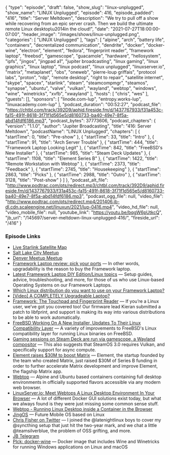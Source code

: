 {
  "type": "episode",
  "draft": false,
  "show_slug": "linux-unplugged",
  "show_name": "LINUX Unplugged",
  "episode": 416,
  "episode_padded": "416",
  "title": "Server Meltdown",
  "description": "We try to pull off a show while recovering from an epic server crash. Then we build the ultimate remote Linux desktop\u2014in the cloud!",
  "date": "2021-07-27T18:00:00-07:00",
  "header_image": "/images/shows/linux-unplugged.png",
  "categories": [
    "LINUX Unplugged"
  ],
  "tags": [
    "alpine",
    "arch",
    "battery life",
    "containers",
    "decrentalized communication",
    "dendrite",
    "docker",
    "docker-wine",
    "electron",
    "element",
    "fedora",
    "fingerprint reader",
    "framework laptop",
    "freebsd",
    "gamescope",
    "guacamole",
    "hardware",
    "hellosystem",
    "ipfs",
    "jingos",
    "jingpad a1",
    "jupiter broadcasting",
    "linux gaming",
    "linux graphics",
    "linux laptop",
    "linux podcast",
    "linux unplugged",
    "linuxserver.io",
    "matrix",
    "metaplanet",
    "obs",
    "oneweb",
    "pierre-loup griffais",
    "protocol labs",
    "proton",
    "rdp",
    "remote desktop",
    "right to repair",
    "satellite internet",
    "skype",
    "spacex",
    "starlink",
    "steam",
    "steamcompmgr",
    "steamos",
    "synapse",
    "ubuntu",
    "valve",
    "vulkan",
    "wayland",
    "webtop",
    "windows",
    "wine",
    "winetricks",
    "xvfb",
    "xwayland"
  ],
  "hosts": [
    "chris",
    "wes"
  ],
  "guests": [],
  "sponsors": [
    "linode.com-lup",
    "entropy.works-lup",
    "linuxacademy.com-lup"
  ],
  "podcast_duration": "00:52:27",
  "podcast_file": "https://chtbl.com/track/392D9/aphid.fireside.fm/d/1437767933/f31a453c-fa15-491f-8618-3f71f1d565e5/d8160733-ba40-49e7-8f5a-abd14fdf6186.mp3",
  "podcast_bytes": 37773606,
  "podcast_chapters": {
    "version": "1.1.0",
    "author": "Jupiter Broadcasting",
    "title": "416: Server Meltdown",
    "podcastName": "LINUX Unplugged",
    "chapters": [
      {
        "startTime": 0,
        "title": "Pre-show"
      },
      {
        "startTime": 33,
        "title": "Intro"
      },
      {
        "startTime": 91,
        "title": "Arch Server Trouble"
      },
      {
        "startTime": 444,
        "title": "Framework Laptop Looking Legit"
      },
      {
        "startTime": 842,
        "title": "FreeBSD's New Installer"
      },
      {
        "startTime": 985,
        "title": "Steam Deck Updates"
      },
      {
        "startTime": 1108,
        "title": "Element Series B"
      },
      {
        "startTime": 1422,
        "title": "Remote Workstation with Webtop"
      },
      {
        "startTime": 2373,
        "title": "Feedback"
      },
      {
        "startTime": 2745,
        "title": "Housekeeping"
      },
      {
        "startTime": 2863,
        "title": "Picks"
      },
      {
        "startTime": 2988,
        "title": "Outro"
      },
      {
        "startTime": 3128,
        "title": "Post-show"
      }
    ]
  },
  "podcast_alt_file": "http://www.podtrac.com/pts/redirect.mp3/chtbl.com/track/392D9/aphid.fireside.fm/d/1437767933/f31a453c-fa15-491f-8618-3f71f1d565e5/d8160733-ba40-49e7-8f5a-abd14fdf6186.mp3",
  "podcast_ogg_file": null,
  "video_file": "http://www.podtrac.com/pts/redirect.mp4/201406.jb-dl.cdn.scaleengine.net/linuxun/2021/lup-0416.mp4",
  "video_hd_file": null,
  "video_mobile_file": null,
  "youtube_link": "https://youtu.be/bqgW6pUtkcQ",
  "jb_url": "/145697/server-meltdown-linux-unplugged-416/",
  "fireside_url": "/416"
}


### Episode Links

  * [Live Starlink Satellite Map](https://satellitemap.space/ "Live Starlink Satellite Map")
  * [Salt Lake City Meetup](https://www.meetup.com/jupiterbroadcasting/events/278854904/ "Salt Lake City Meetup")
  * [Denver Meetup Meetup](https://www.meetup.com/jupiterbroadcasting/events/278855088/ "Denver Meetup Meetup")
  * [Framework Laptop review: pick your ports](https://www.theverge.com/22587205/framework-laptop-review "Framework Laptop review: pick your ports") — In other words, upgradability is the reason to buy the Framework laptop.
  * [Latest Framework Laptop DIY Edition/Linux topics](https://community.frame.work/c/diy-edition/linux/91 "Latest Framework Laptop DIY Edition/Linux topics") — Setup guides, advice, troubleshooting, and more, for those of us who use Linux-based Operating Systems on our Framework Laptops.
  * [Which Linux distribution do you want to use on your Framework Laptop?](https://community.frame.work/t/which-linux-distribution-do-you-want-to-use-on-your-framework-laptop/1802 "Which Linux distribution do you want to use on your Framework Laptop?")
  * [[Video] A COMPLETELY Upgradeable Laptop?](https://www.youtube.com/watch?v=0rkTgPt3M4k "\[Video\] A COMPLETELY Upgradeable Laptop?")
  * [Framework: The Touchpad and Fingerprint Reader](https://community.frame.work/t/the-touchpad-and-fingerprint-reader/2488 "Framework: The Touchpad and Fingerprint Reader") — If you’re a Linux user, we’ve got you covered too! Our firmware lead Kieran submitted a patch to libfprint, and support is making its way into various distributions to be able to work automatically.
  * [FreeBSD Working On A New Installer, Updates To Their Linux Compatibility Layer](https://www.phoronix.com/scan.php?page=news_item&px=FreeBSD-Q2-2021-Report "FreeBSD Working On A New Installer, Updates To Their Linux Compatibility Layer") — A variety of improvements to FreeBSD's Linux compatibility layer for running Linux binaries on FreeBSD.
  * [Gaming sessions on Steam Deck are run via gamescope, a Wayland compositor](https://www.reddit.com/r/linux_gaming/comments/or1es7/gaming_sessions_on_steam_deck_are_run_via/ "Gaming sessions on Steam Deck are run via gamescope, a Wayland compositor") — This also suggests that SteamOS 3.0 requires Vulkan, and specifically support for async compute.
  * [Element raises $30M to boost Matrix](https://matrix.org/blog/2021/07/27/element-raises-30-m-to-boost-matrix "Element raises $30M to boost Matrix") — Element, the startup founded by the team who created Matrix, just raised $30M of Series B funding in order to further accelerate Matrix development and improve Element, the flagship Matrix app.
  * [Webtop](https://docs.linuxserver.io/images/docker-webtop "Webtop") — Alpine and Ubuntu based containers containing full desktop environments in officially supported flavors accessible via any modern web browser.
  * [LinuxServer.io: Meet Webtops A Linux Desktop Environment In Your Browser](https://www.linuxserver.io/blog/2021-05-05-meet-webtops-a-linux-desktop-environment-in-your-browser "LinuxServer.io: Meet Webtops A Linux Desktop Environment In Your Browser") — A lot of different Docker GUI solutions exist today, but what we always found is they were just missing some common sense stuff.
  * [Webtop - Running Linux Desktop inside a Container in the Browser](https://medium.com/featurepreneur/webtop-running-linux-desktop-inside-a-container-in-the-browser-d8de91192276 "Webtop - Running Linux Desktop inside a Container in the Browser")
  * [JingOS](https://en.jingos.com/ "JingOS") — Future Mobile OS based on Linux
  * [Chris Fisher on Twitter](https://twitter.com/ChrisLAS/status/1419778722392010765 "Chris Fisher on Twitter") — I joined the @latenightlinux boys to cover my @syncthing setup that just hit the two-year mark, and we chat a little @teamsilverblue, the problem of OSS grifting, and more.
  * [JB Telegram](http://jupiterbroadcasting.com/telegram "JB Telegram")
  * [PIck: docker-wine](https://github.com/scottyhardy/docker-wine "PIck: docker-wine") — Docker image that includes Wine and Winetricks for running Windows applications on Linux and macOS


